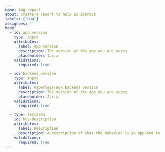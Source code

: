 ```yaml
---
name: Bug report
about: Create a report to help us improve
labels: ["bug"]
assignees: ''
body:
  - id: app_version
    type: input
    attributes:
      label: App version
      description: The version of the app you are using.
      placeholder: 1.x.x
    validations:
      required: true

  - id: backend_version
    type: input
    attributes:
      label: Paperless-ngx backend version
      description: The version of the app you are using.
      placeholder: 2.x.x
    validations:
      required: true

  - type: textarea
    id: bug-description
    attributes:
      label: Description
      description: A description of what the behavior is as opposed to the expected behavior.
    validations:
      required: true
---
```

